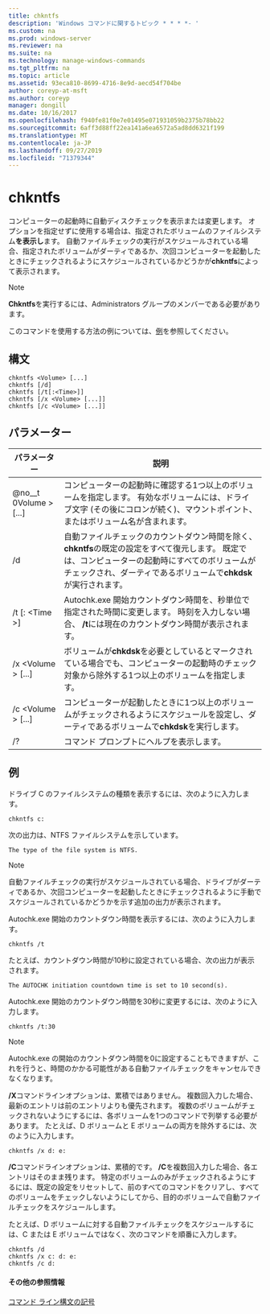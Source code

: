 ```yaml
---
title: chkntfs
description: 'Windows コマンドに関するトピック * * * *- '
ms.custom: na
ms.prod: windows-server
ms.reviewer: na
ms.suite: na
ms.technology: manage-windows-commands
ms.tgt_pltfrm: na
ms.topic: article
ms.assetid: 93eca810-8699-4716-8e9d-aecd54f704be
author: coreyp-at-msft
ms.author: coreyp
manager: dongill
ms.date: 10/16/2017
ms.openlocfilehash: f940fe81f0e7e01495e071931059b2375b78bb22
ms.sourcegitcommit: 6aff3d88ff22ea141a6ea6572a5ad8dd6321f199
ms.translationtype: MT
ms.contentlocale: ja-JP
ms.lasthandoff: 09/27/2019
ms.locfileid: "71379344"
---
```

# <a name="chkntfs"></a>chkntfs



コンピューターの起動時に自動ディスクチェックを表示または変更します。 オプションを指定せずに使用する場合は、指定されたボリュームのファイルシステム**を表示し**ます。 自動ファイルチェックの実行がスケジュールされている場合、指定されたボリュームがダーティであるか、次回コンピューターを起動したときにチェックされるようにスケジュールされているかどうかが**chkntfs**によって表示されます。

> [!NOTE]
> **Chkntfs**を実行するには、Administrators グループのメンバーである必要があります。

このコマンドを使用する方法の例については、[例](#BKMK_examples)を参照してください。

## <a name="syntax"></a>構文

```
chkntfs <Volume> [...]
chkntfs [/d]
chkntfs [/t[:<Time>]]
chkntfs [/x <Volume> [...]]
chkntfs [/c <Volume> [...]]
```

## <a name="parameters"></a>パラメーター

|パラメーター|説明|
|---------|-----------|
|@no__t 0Volume > [...]|コンピューターの起動時に確認する1つ以上のボリュームを指定します。 有効なボリュームには、ドライブ文字 (その後にコロンが続く)、マウントポイント、またはボリューム名が含まれます。|
|/d|自動ファイルチェックのカウントダウン時間を除く、 **chkntfs**の既定の設定をすべて復元します。 既定では、コンピューターの起動時にすべてのボリュームがチェックされ、ダーティであるボリュームで**chkdsk**が実行されます。|
|/t [: \<Time >]|Autochk.exe 開始カウントダウン時間を、秒単位で指定された時間に変更します。 時刻を入力しない場合、 **/t**には現在のカウントダウン時間が表示されます。|
|/x \<Volume > [...]|ボリュームが**chkdsk**を必要としているとマークされている場合でも、コンピューターの起動時のチェック対象から除外する1つ以上のボリュームを指定します。|
|/c \<Volume > [...]|コンピューターが起動したときに1つ以上のボリュームがチェックされるようにスケジュールを設定し、ダーティであるボリュームで**chkdsk**を実行します。|
|/?|コマンド プロンプトにヘルプを表示します。|

## <a name="BKMK_examples"></a>例

ドライブ C のファイルシステムの種類を表示するには、次のように入力します。
```
chkntfs c:
```
次の出力は、NTFS ファイルシステムを示しています。
```
The type of the file system is NTFS.
```

> [!NOTE]
> 自動ファイルチェックの実行がスケジュールされている場合、ドライブがダーティであるか、次回コンピューターを起動したときにチェックされるように手動でスケジュールされているかどうかを示す追加の出力が表示されます。

Autochk.exe 開始のカウントダウン時間を表示するには、次のように入力します。
```
chkntfs /t
```
たとえば、カウントダウン時間が10秒に設定されている場合、次の出力が表示されます。
```
The AUTOCHK initiation countdown time is set to 10 second(s).
```
Autochk.exe 開始のカウントダウン時間を30秒に変更するには、次のように入力します。
```
chkntfs /t:30
```

> [!NOTE]
> Autochk.exe の開始のカウントダウン時間を0に設定することもできますが、これを行うと、時間のかかる可能性がある自動ファイルチェックをキャンセルできなくなります。

**/X**コマンドラインオプションは、累積ではありません。 複数回入力した場合、最新のエントリは前のエントリよりも優先されます。 複数のボリュームがチェックされないようにするには、各ボリュームを1つのコマンドで列挙する必要があります。 たとえば、D ボリュームと E ボリュームの両方を除外するには、次のように入力します。
```
chkntfs /x d: e:
```
**/C**コマンドラインオプションは、累積的です。 **/C**を複数回入力した場合、各エントリはそのまま残ります。 特定のボリュームのみがチェックされるようにするには、既定の設定をリセットして、前のすべてのコマンドをクリアし、すべてのボリュームをチェックしないようにしてから、目的のボリュームで自動ファイルチェックをスケジュールします。

たとえば、D ボリュームに対する自動ファイルチェックをスケジュールするには、C または E ボリュームではなく、次のコマンドを順番に入力します。
```
chkntfs /d
chkntfs /x c: d: e:
chkntfs /c d:
```

#### <a name="additional-references"></a>その他の参照情報

[コマンド ライン構文の記号](command-line-syntax-key.md)
